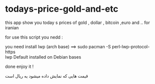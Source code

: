 # todays-price-gold-and-etc
this app show you today s prices of gold , dollar , bitcoin ,euro and .. for iranian


for use this script you nedd :

you need install lwp (arch base) ==>   sudo pacman -S perl-lwp-protocol-https  
lwp Default installed on Debian bases

done enjoy it !

قیمت هایی که نمایش داده میشود یه ریال است 
